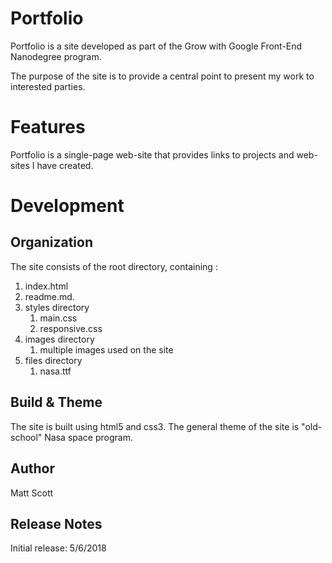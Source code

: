 # **Portfolio**

Portfolio is a site developed as part of the Grow with Google Front-End Nanodegree program.

The purpose of the site is to provide a central point to present my work to interested parties.

# **Features**

Portfolio is a single-page web-site that provides links to projects and web-sites I have created.

# **Development**

## Organization

The site consists of the root directory, containing :
1. index.html
2. readme.md.  
3. styles directory
   1. main.css
   2. responsive.css
4. images directory
   1. multiple images used on the site
5. files directory
   1. nasa.ttf

## Build & Theme
The site is built using html5 and css3.
The general theme of the site is "old-school" Nasa space program.

## **Author**
Matt Scott

## **Release Notes**
Initial release: 5/6/2018